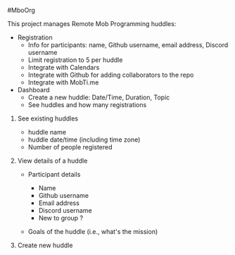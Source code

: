 #MboOrg

This project manages Remote Mob Programming huddles:

* Registration
  + Info for participants: name, Github username, email address, Discord username
  + Limit registration to 5 per huddle
  + Integrate with Calendars
  + Integrate with Github for adding collaborators to the repo
  + Integrate with MobTi.me
* Dashboard
  + Create a new huddle: Date/Time, Duration, Topic
  + See huddles and how many registrations

1. See existing huddles
   - huddle name
   - huddle date/time (including time zone)
   - Number of people registered

2. View details of a huddle
   - Participant details
     - Name
     - Github username
     - Email address
     - Discord username
     - New to group ?

   - Goals of the huddle (i.e., what's the mission) 

3. Create new huddle